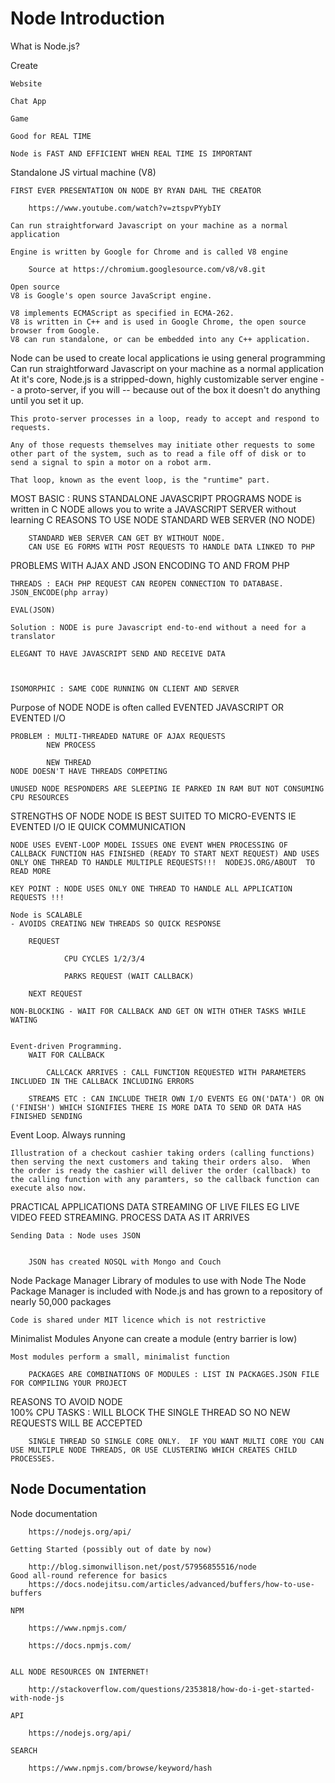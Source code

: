 # Node Introduction

What is Node.js?

Create

	Website
	
	Chat App
	
	Game
	
	Good for REAL TIME
	
	Node is FAST AND EFFICIENT WHEN REAL TIME IS IMPORTANT
	
	
Standalone JS virtual machine (V8)

	FIRST EVER PRESENTATION ON NODE BY RYAN DAHL THE CREATOR
	
		https://www.youtube.com/watch?v=ztspvPYybIY
		
	Can run straightforward Javascript on your machine as a normal application 
	
	Engine is written by Google for Chrome and is called V8 engine 
	
		Source at https://chromium.googlesource.com/v8/v8.git
	
	Open source 
	V8 is Google's open source JavaScript engine.
	
	V8 implements ECMAScript as specified in ECMA-262.
	V8 is written in C++ and is used in Google Chrome, the open source browser from Google.
	V8 can run standalone, or can be embedded into any C++ application.
	
	
	
	
	
	
Node can be used to create local applications ie using general programming 
	Can run straightforward Javascript on your machine as a normal application
	At it's core, Node.js is a stripped-down, highly customizable server engine -- a proto-server, if you will -- because out of the box it doesn't do anything until you set it up. 
	
	This proto-server processes in a loop, ready to accept and respond to requests. 
	
	Any of those requests themselves may initiate other requests to some other part of the system, such as to read a file off of disk or to send a signal to spin a motor on a robot arm. 
	
	That loop, known as the event loop, is the "runtime" part.
	
	
	
	
	
	
	
MOST BASIC : RUNS STANDALONE JAVASCRIPT PROGRAMS
NODE is written in C 
NODE allows you to write a JAVASCRIPT SERVER without learning C 
REASONS TO USE NODE
	STANDARD WEB SERVER (NO NODE)
	
		STANDARD WEB SERVER CAN GET BY WITHOUT NODE.  
		CAN USE EG FORMS WITH POST REQUESTS TO HANDLE DATA LINKED TO PHP
		
		
		
		
		
PROBLEMS WITH AJAX AND JSON ENCODING TO AND FROM PHP 

	THREADS : EACH PHP REQUEST CAN REOPEN CONNECTION TO DATABASE.  
	JSON_ENCODE(php array)
	
	EVAL(JSON)  
	
	Solution : NODE is pure Javascript end-to-end without a need for a translator 
		
	ELEGANT TO HAVE JAVASCRIPT SEND AND RECEIVE DATA 
	
	
	
	ISOMORPHIC : SAME CODE RUNNING ON CLIENT AND SERVER
	
	
	
Purpose of NODE
	NODE is often called EVENTED JAVASCRIPT OR EVENTED I/O
		
	PROBLEM : MULTI-THREADED NATURE OF AJAX REQUESTS 
			NEW PROCESS
			
			NEW THREAD
	NODE DOESN'T HAVE THREADS COMPETING
		
	UNUSED NODE RESPONDERS ARE SLEEPING IE PARKED IN RAM BUT NOT CONSUMING CPU RESOURCES
	
	
	
	
STRENGTHS OF NODE 
	NODE IS BEST SUITED TO MICRO-EVENTS IE EVENTED I/O IE QUICK COMMUNICATION 
	
	NODE USES EVENT-LOOP MODEL ISSUES ONE EVENT WHEN PROCESSING OF CALLBACK FUNCTION HAS FINISHED (READY TO START NEXT REQUEST) AND USES ONLY ONE THREAD TO HANDLE MULTIPLE REQUESTS!!!  NODEJS.ORG/ABOUT  TO READ MORE
	
	KEY POINT : NODE USES ONLY ONE THREAD TO HANDLE ALL APPLICATION REQUESTS !!! 
	
	Node is SCALABLE 
	- AVOIDS CREATING NEW THREADS SO QUICK RESPONSE 
		
		REQUEST
			
				CPU CYCLES 1/2/3/4
				
				PARKS REQUEST (WAIT CALLBACK)
				
		NEXT REQUEST
		
	NON-BLOCKING - WAIT FOR CALLBACK AND GET ON WITH OTHER TASKS WHILE WATING
			
		
	Event-driven Programming.
		WAIT FOR CALLBACK 
		
			CALLCACK ARRIVES : CALL FUNCTION REQUESTED WITH PARAMETERS INCLUDED IN THE CALLBACK INCLUDING ERRORS
			
		STREAMS ETC : CAN INCLUDE THEIR OWN I/O EVENTS EG ON('DATA') OR ON ('FINISH') WHICH SIGNIFIES THERE IS MORE DATA TO SEND OR DATA HAS FINISHED SENDING
	
Event Loop.
	Always running
	
	Illustration of a checkout cashier taking orders (calling functions) then serving the next customers and taking their orders also.  When the order is ready the cashier will deliver the order (callback) to the calling function with any paramters, so the callback function can execute also now.
	
	
	
		
	
PRACTICAL APPLICATIONS
	DATA STREAMING OF LIVE FILES EG LIVE VIDEO FEED STREAMING.  PROCESS DATA AS IT ARRIVES
	
	Sending Data : Node uses JSON 
		
				
		JSON has created NOSQL with Mongo and Couch
		
	
	
Node Package Manager
	Library of modules to use with Node 
	The Node Package Manager is included with Node.js and has grown to a repository of nearly 50,000 packages
	
	Code is shared under MIT licence which is not restrictive 
	
	
	
	
	
Minimalist Modules
	Anyone can create a module (entry barrier is low)
	
	Most modules perform a small, minimalist function 
	
		PACKAGES ARE COMBINATIONS OF MODULES : LIST IN PACKAGES.JSON FILE FOR COMPILING YOUR PROJECT 
		
		
		
	
	
REASONS TO AVOID NODE  
		100% CPU TASKS : WILL BLOCK THE SINGLE THREAD SO NO NEW REQUESTS WILL BE ACCEPTED 
		
		SINGLE THREAD SO SINGLE CORE ONLY.  IF YOU WANT MULTI CORE YOU CAN USE MULTIPLE NODE THREADS, OR USE CLUSTERING WHICH CREATES CHILD PROCESSES.
		
		
		

		
## Node Documentation

	
Node documentation 
	
		https://nodejs.org/api/
		
	Getting Started (possibly out of date by now)
	
		http://blog.simonwillison.net/post/57956855516/node	
	Good all-round reference for basics
		https://docs.nodejitsu.com/articles/advanced/buffers/how-to-use-buffers
	
	NPM
	
		https://www.npmjs.com/
		
		https://docs.npmjs.com/
		
	
	ALL NODE RESOURCES ON INTERNET!
	
		http://stackoverflow.com/questions/2353818/how-do-i-get-started-with-node-js
		
	API

		https://nodejs.org/api/
	
	SEARCH

		https://www.npmjs.com/browse/keyword/hash
		
		
			
		

 
 
 
	

		
	